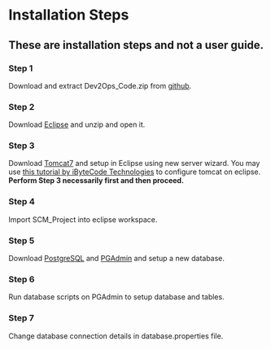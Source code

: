 # Installation Steps

## These are installation steps and not a user guide.

### Step 1
Download and extract Dev2Ops_Code.zip from [github](https://github.com/Dev2Ops-TechMahindra/Dev2Ops/tree/master/Dev2Ops%20Code).
### Step 2
Download [Eclipse](http://www.eclipse.org/downloads/download.php?file=/technology/epp/downloads/release/juno/SR2/eclipse-jee-juno-SR2-win32-x86_64.zip) and unzip and open it.
### Step 3
Download [Tomcat7](https://tomcat.apache.org/download-70.cgi#7.0.81) and setup in Eclipse using new server wizard.
You may use [this tutorial by iByteCode Technologies](https://ibytecode.com/blog/how-to-configure-apache-tomcat-in-eclipse-ide/) to configure tomcat on eclipse.
**Perform Step 3 necessarily first and then proceed.**
### Step 4
Import SCM_Project into eclipse workspace.
### Step 5
Download [PostgreSQL](https://www.postgresql.org/download/) and [PGAdmin](https://www.pgadmin.org/download/) and setup a new database.
### Step 6
Run database scripts on PGAdmin to setup database and tables.
### Step 7
Change database connection details in database.properties file.
